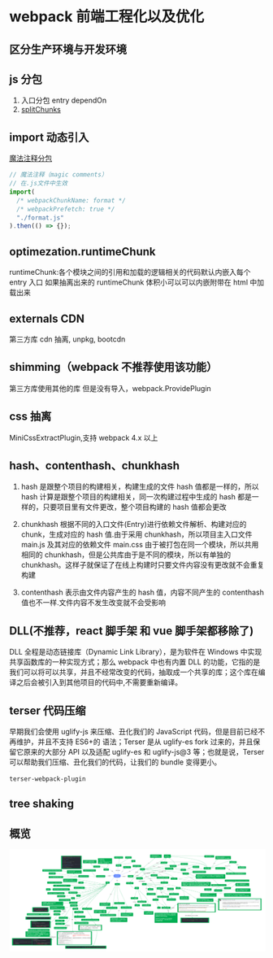 # webpack 前端工程化以及优化

## 区分生产环境与开发环境

## js 分包

1. 入口分包 entry dependOn
2. [splitChunks](https://webpack.docschina.org/plugins/split-chunks-plugin/)

## import 动态引入

[魔法注释分包](https://webpack.docschina.org/api/module-methods#magic-comments)

```js
// 魔法注释（magic comments）
// 在.js文件中生效
import(
  /* webpackChunkName: format */
  /* webpackPrefetch: true */
  "./format.js"
).then(() => {});
```

## optimezation.runtimeChunk

runtimeChunk:各个模块之间的引用和加载的逻辑相关的代码默认内嵌入每个 entry 入口
如果抽离出来的 runtimeChunk 体积小可以可以内嵌附带在 html 中加载出来

## externals CDN

第三方库 cdn 抽离, unpkg, bootcdn

## shimming（webpack 不推荐使用该功能）

第三方库使用其他的库 但是没有导入，webpack.ProvidePlugin

## css 抽离

MiniCssExtractPlugin,支持 webpack 4.x 以上

## hash、contenthash、chunkhash

1. hash 是跟整个项目的构建相关，构建生成的文件 hash 值都是一样的，所以 hash 计算是跟整个项目的构建相关，同一次构建过程中生成的 hash 都是一样的，只要项目里有文件更改，整个项目构建的 hash 值都会更改

2. chunkhash 根据不同的入口文件(Entry)进行依赖文件解析、构建对应的 chunk，生成对应的 hash 值.由于采用 chunkhash，所以项目主入口文件 main.js 及其对应的依赖文件 main.css 由于被打包在同一个模块，所以共用相同的 chunkhash，但是公共库由于是不同的模块，所以有单独的 chunkhash。这样子就保证了在线上构建时只要文件内容没有更改就不会重复构建

3. contenthash 表示由文件内容产生的 hash 值，内容不同产生的 contenthash 值也不一样.文件内容不发生改变就不会受影响

## DLL(不推荐，react 脚手架 和 vue 脚手架都移除了)

DLL 全程是动态链接库（Dynamic Link Library），是为软件在 Windows 中实现共享函数库的一种实现方式；那么 webpack 中也有内置 DLL 的功能，它指的是我们可以将可以共享，并且不经常改变的代码，抽取成一个共享的库；这个库在编译之后会被引入到其他项目的代码中,不需要重新编译。

## terser 代码压缩

早期我们会使用 uglify-js 来压缩、丑化我们的 JavaScript 代码，但是目前已经不再维护，并且不支持 ES6+的
语法；Terser 是从 uglify-es fork 过来的，并且保留它原来的大部分 API 以及适配 uglify-es 和 uglify-js@3 等；也就是说，Terser 可以帮助我们压缩、丑化我们的代码，让我们的 bundle 变得更小。

`terser-webpack-plugin`

## tree shaking

## 概览

![webpack](./webpack1.jpg)
